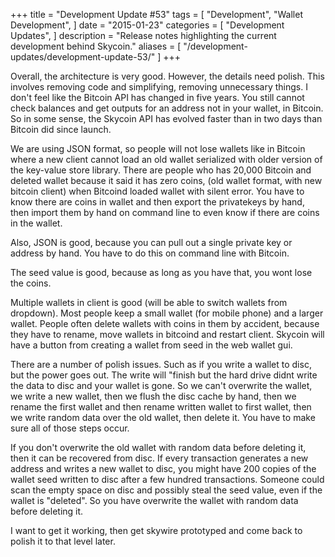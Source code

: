 +++
title = "Development Update #53"
tags = [
    "Development",
    "Wallet Development",
]
date = "2015-01-23"
categories = [
    "Development Updates",
]
description = "Release notes highlighting the current development behind Skycoin."
aliases = [
	"/development-updates/development-update-53/"
]
+++

Overall, the architecture is very good. However, the details need polish. This involves removing code and simplifying, removing unnecessary things. I don't feel like the Bitcoin API has changed in five years. You still cannot check balances and get outputs for an address not in your wallet, in Bitcoin. So in some sense, the Skycoin API has evolved faster than in two days than Bitcoin did since launch.

We are using JSON format, so people will not lose wallets like in Bitcoin where a new client cannot load an old wallet serialized with older version of the key-value store library. There are people who has 20,000 Bitcoin and deleted wallet because it said it has zero coins, (old wallet format, with new bitcoin client) when Bitcoind loaded wallet with silent error. You have to know there are coins in wallet and then export the privatekeys by hand, then import them by hand on command line to even know if there are coins in the wallet.

Also, JSON is good, because you can pull out a single private key or address by hand. You have to do this on command line with Bitcoin.

The seed value is good, because as long as you have that, you wont lose the coins.

Multiple wallets in client is good (will be able to switch wallets from dropdown). Most people keep a small wallet (for mobile phone) and a larger wallet. People often delete wallets with coins in them by accident, because they have to rename, move wallets in bitcoind and restart client. Skycoin will have a button from creating a wallet from seed in the web wallet gui.

There are a number of polish issues. Such as if you write a wallet to disc, but the power goes out. The write will "finish but the hard drive didnt write the data to disc and your wallet is gone. So we can't overwrite the wallet, we write a new wallet, then we flush the disc cache by hand, then we rename the first wallet and then rename written wallet to first wallet, then we write random data over the old wallet, then delete it.  You have to make sure all of those steps occur.

If you don't overwrite the old wallet with random data before deleting it, then it can be recovered from disc. If every transaction generates a new address and writes a new wallet to disc, you might have 200 copies of the wallet seed written to disc after a few hundred transactions. Someone could scan the empty space on disc and possibly steal the seed value, even if the wallet is "deleted". So you have overwrite the wallet with random data before deleting it.

I want to get it working, then get skywire prototyped and come back to polish it to that level later.
